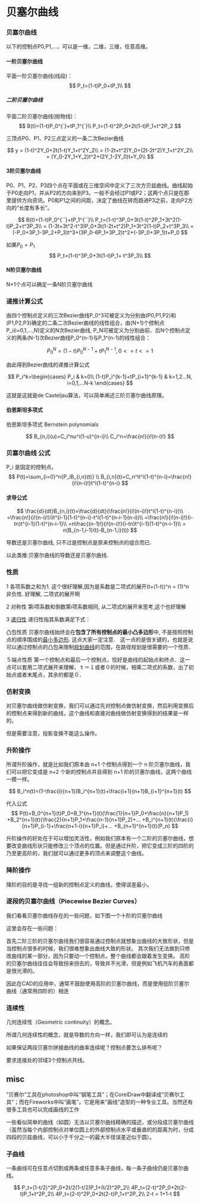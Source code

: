 # 贝塞尔曲线


### 贝塞尔曲线

以下的控制点P0,P1,...，可以是一维，二维，三维，任意高维。

#### 一阶贝塞尔曲线

平面一阶贝塞尔曲线(线段)：
$$
P_t=(1-t)P_0+tP_1\\
$$

##### 二阶贝塞尔曲线

平面二阶贝塞尔曲线(抛物线)：
$$
B(t)=(1-t)P_0^{`}+tP_1^{`}\\
P_t=(1-t)^2P_0+2t(1-t)P_1+t^2P_2
$$

三顶点P0、P1、P2三点定义的一条二次Bezier曲线

$$
y = (1-t)^2Y_0+2t(1-t)Y_1+t^2Y_2\\
= (1-2t+t^2)Y_0+(2t-2t^2)Y_1+t^2Y_2\\
= (Y_0-2Y_1+Y_2)t^2+(2Y_1-2Y_0)t+Y_0\\
$$





#### 3阶贝塞尔曲线
P0、P1、P2、P3四个点在平面或在三维空间中定义了三次方贝兹曲线。曲线起始于P0走向P1，并从P2的方向来到P3。一般不会经过P1或P2；这两个点只是在那里提供方向资讯。P0和P1之间的间距，决定了曲线在转而趋进P3之前，走向P2方向的“长度有多长”。

$$
B(t)=(1-t)P_0^{``}+tP_1^{``}\\
P_t=(1-t)^3P_0+3t(1-t)^2P_1+3t^2(1-t)P_2+t^3P_3\\
= (1-3t+3t^2-t^3)P_0+3t(1-2t+t^2)P_1+3t^2(1-t)P_2+t^3P_3\\
= (-P_0+3P_1-3P_2+P_3)t^3+(3P_0-6P_1+3P_2)t^2+(-3P_0+3P_1)t+P_0
$$


如果$P_0=P_1$
$$
P_t=(1-t)^3P_0+3t(1-t)P_1+ t^3P_3\\
$$
#### N阶贝塞尔曲线

N+1个点可以确定一条N阶贝塞尔曲线

### 递推计算公式


由四个控制点定义的三次Bezier曲线P_0^3可被定义为分别由(P0,P1,P2)和(P1,P2,P3)确定的二条二次Bezier曲线的线性组合，由(N+1)个控制点P_i(i=0,1,...,N)定义的N次Bezier曲线, P_N可被定义为分别由前、后N个控制点定义的两条(N-1)次Bezier曲线P_0^(n-1)与P_1^(n-1)的线性组合：

$$
P_0^N=(1-t)P_0^{N-1}+tP_1^{N-1}, 0<=t<=1
$$

由此得到Bezier曲线的递推计算公式


$$
P_i^k=\begin{cases} P_i & k=0\\
(1-t)P_i^{k-1}+tP_{i+1}^{k-1} & k=1,2...N, i=0,1,...N-k
\end{cases}
$$

这就是这就是de Casteljau算法，可以简单阐述三阶贝塞尔曲线原理。
#### 伯恩斯坦多项式
伯恩斯坦多项式 Bernstein polynomials

$$
B_{n,i}(u)=C_i^nu^i(1-u)^{n-i}\\
C_i^n=\frac{n!}{i!(n-i)!}
$$

### 贝塞尔曲线 公式

P_i 是固定的控制点。
$$
P(t)=\sum_{i=0}^n{P_iB_{i,n}(t)} \\
B_{i,n}(t)=C_n^it^i(1-t)^{n-i}=\frac{n!}{i!(n-i)!}t^i(1-t)^{n-i}
$$

#### 求导公式

$$
\frac{d}{dt}B_{n,i}(t)=\frac{d}{dt}(\frac{n!}{i!(n-i)!}t^i(1-t)^{n-i})\\
=\frac{n!}{i!(n-i)!}(it^{i-1}(1-t)^{n-i}-t^i(1-t)^{n-i-1}(n-i))\\
=\frac{n!}{i!(n-i)!}(i-tn)t^{i-1}(1-t)^{n-i-1}\\
=n\frac{(n-1)!}{i!(n-i)!}(i-tn)t^{i-1}(1-t)^{n-i-1}\\
= n(B_{n-1,i-1}(t)-B_{n-1,i}(t))
$$



导数还是贝塞尔曲线, 只不过是控制点是原来控制点的组合而已.



以此类推:贝塞尔曲线的导数还是贝塞尔曲线.

### 性质

  1 各项系数之和为1.
这个很好理解,因为是系数是二项式的展开(t+(1-t))^n = (1)^n非负性. 好理解, 二项式的展开啊

2 对称性
第i项系数和倒数第i项系数相同, 从二项式的展开来思考,这个也好理解  

3 [递归性](https://www.zhihu.com/search?q=递归性&search_source=Entity&hybrid_search_source=Entity&hybrid_search_extra={"sourceType"%3A"answer"%2C"sourceId"%3A1184466425})
递归性指其系数满足下式：

 凸包性质
贝塞尔曲线始终会在**包含了所有控制点的最小凸多边形**中, 不是按照控制点的顺序围成的[最小多边形](https://www.zhihu.com/search?q=最小多边形&search_source=Entity&hybrid_search_source=Entity&hybrid_search_extra={"sourceType"%3A"answer"%2C"sourceId"%3A1184466425}). 这点大家一定注意.　这一点的是很关键的，也就是说可以通过控制点的凸包来限制[规划曲线](https://www.zhihu.com/search?q=规划曲线&search_source=Entity&hybrid_search_source=Entity&hybrid_search_extra={"sourceType"%3A"answer"%2C"sourceId"%3A1184466425})的范围，在路径规划是很需要的一个性质．

５端点性质
第一个控制点和最后一个控制点，恰好是曲线的起始点和终点．这一点可以套用二项式展开来理解，ｔ＝１或者０的时候，相乘二项式的系数，出了初始点或者末尾点，其余的都是０．

### 仿射变换
对贝塞尔曲线做仿射变换，我们可以通过先对控制点做仿射变换，然后利用变换后的控制点来得到新的曲线，这个曲线和直接对曲线做仿射变换得到的结果是一样的。

但是需要注意，投影变换不能这么操作。
### 升阶操作
所谓升阶操作，就是比如我们原本由 n+1 个控制点得到一个 n 阶贝塞尔曲线，我们可以把它变成是 n+2 个新的控制点并且得到 n+1 阶的贝塞尔曲线，这两个曲线一模一样。


$$
B_i^n(t)=(1-\frac{i}{n+1})B_i^{n+1}(t)+\frac{i+1}{n+1}B_{i+1}^{n+1}(t)
$$

代入公式
$$
P(t)=B_0^{n+1}(t)P_0+B_1^{n+1}(t)(\frac{1}{n+1}P_0+\frac{n}{n+1}P_1)
+B_2^{n+1}(t)(\frac{2}{n+1}P_1+\frac{n-1}{n+1}P_2)+...
+B_i^{n+1}(t)(\frac{i}{n+1}P_{i-1}+\frac{n+1-i}{n+1}P_i)+...
+B_{n+1}^{n+1}(t)(P_n)
$$


升阶操作的好处在于可以增加灵活性，例如我们原本有一个二阶的贝塞尔曲线，想要改变曲线形状只能修改三个顶点的位置。但是通过升阶，把它变成三阶的四阶的乃至更高阶的，我们就可以通过更多的顶点来调整这个曲线。
### 降阶操作
降阶的目的是寻找一组新的控制点定义的曲线，使得误差最小。
### 逐段的贝塞尔曲线（Piecewise Bezier Curves）
我们看看贝塞尔曲线存在的一些问题，如下图一个十阶的贝塞尔曲线

这里会存在一些问题：

首先二阶三阶的贝塞尔曲线我们很容易通过控制点就想象出曲线的大致形状，但是当控制点很多的时候，我们很难想象出曲线大致的形状。
其次我们无法做到只修改曲线的某一部分，因为只要动一个控制点，整个曲线都会跟着发生变换。
高阶的贝塞尔曲线往往会导致拐来拐去的，导致并不光滑，但是例如飞机汽车的表面都是很光滑的。


因此在CAD的应用中，通常不鼓励使用高阶的贝塞尔曲线，而是使用低阶贝塞尔曲线（通常用四阶的）相连


### 连续性

几何连续性（Geometric continuity）的概念。

所谓几何连续性的概念，就是导数的方向一样，我们即可认为是连续的


如果保证两段贝塞尔拼接曲线的曲率连续呢？控制点要怎么排布呢？

要求连接处的邻域3个控制点共线。
## misc



“贝赛尔”工具在photoshop中叫“钢笔工具”；在CorelDraw中翻译成“贝赛尔工具”；而在Fireworks中叫“画笔”。它是用来“画线”造型的一种专业工具。当然还有很多工具也可以完成画线的工作

一些看似简单的曲线（如圆）无法以贝塞尔曲线精确的描述，或分段成贝塞尔曲线（虽然当每个内部控制点对单位圆上的外部控制点水平或垂直的的距离为时，分成四段的贝兹曲线，可以小于千分之一的最大半径误差近似于圆）。

### 子曲线
一条曲线可在任意点切割成两条或任意多条子曲线，每一条子曲线仍是贝塞尔曲线。


$$
P_t=(1-t/2)^2P_0+2t/2(1-t/2)P_1+(t/2)^2P_2\\
4P_t=(2-t)^2P_0+2t(2-t)P_1+t^2P_2\\
4P_t=(2-t)^2P_0+2t(2-t)P_1+t^2P_2\\
2-t = 1+1-t
$$